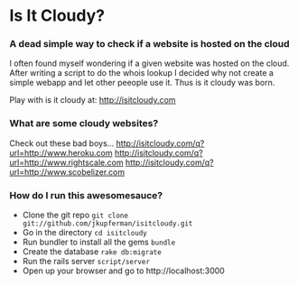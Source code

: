 # Is It Cloudy?
### A dead simple way to check if a website is hosted on the cloud

I often found myself wondering if a given website was hosted on the cloud. After writing a script to do the whois lookup I decided why not create a simple webapp and let other peeople use it. Thus is it cloudy was born. 

Play with is it cloudy at:
http://isitcloudy.com

### What are some cloudy websites?
Check out these bad boys...
http://isitcloudy.com/q?url=http://www.heroku.com
http://isitcloudy.com/q?url=http://www.rightscale.com
http://isitcloudy.com/q?url=http://www.scobelizer.com

### How do I run this awesomesauce?
* Clone the git repo `git clone git://github.com/jkupferman/isitcloudy.git`
* Go in the directory `cd isitcloudy`
* Run bundler to install all the gems `bundle`
* Create the database `rake db:migrate`
* Run the rails server `script/server`
* Open up your browser and go to http://localhost:3000
